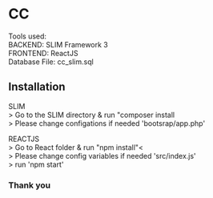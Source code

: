 # CC
Tools used:\
    BACKEND: SLIM Framework 3\
    FRONTEND: ReactJS\
    Database File: cc_slim.sql
    
## Installation
  SLIM<br />
    > Go to the SLIM directory & run "composer install\
    > Please change configations if needed 'bootsrap/app.php'
    
  REACTJS\
    > Go to React folder & run "npm install"<\
    > Please change config variables if needed 'src/index.js'\
    > run 'npm start'


### Thank you
